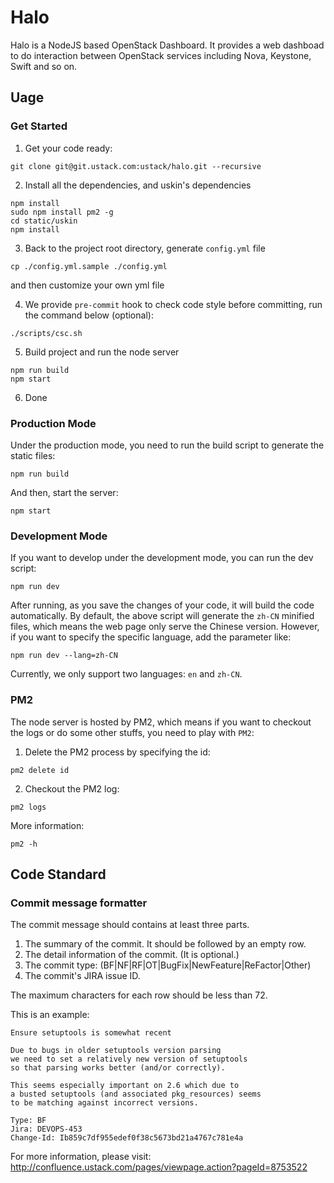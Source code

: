 # Halo
Halo is a NodeJS based OpenStack Dashboard. It provides a web dashboad to do interaction between OpenStack services including Nova, Keystone, Swift and so on.


## Uage

### Get Started

1. Get your code ready:
```
git clone git@git.ustack.com:ustack/halo.git --recursive
```

2. Install all the dependencies, and uskin's dependencies
```
npm install
sudo npm install pm2 -g
cd static/uskin
npm install
```

3. Back to the project root directory, generate `config.yml` file
```
cp ./config.yml.sample ./config.yml
```
and then customize your own yml file

4. We provide `pre-commit` hook to check code style before committing, run the command below (optional):
```
./scripts/csc.sh
```

5. Build project and run the node server
```
npm run build
npm start
```
6. Done

### Production Mode
Under the production mode, you need to run the build script to generate the static files:
```
npm run build
```
And then, start the server:
```
npm start
```

### Development Mode
If you want to develop under the development mode, you can run the dev script:
```
npm run dev
```
After running, as you save the changes of your code, it will build the code automatically.
By default, the above script will generate the `zh-CN` minified files, which means the web page only serve the Chinese version. However, if you want to specify the specific language, add the parameter like:
```
npm run dev --lang=zh-CN
```
Currently, we only support two languages: `en` and `zh-CN`.

### PM2
The node server is hosted by PM2, which means if you want to checkout the logs or do some other stuffs, you need to play with `PM2`:

1. Delete the PM2 process by specifying the id:
```
pm2 delete id
```
2. Checkout the PM2 log:
```
pm2 logs
```
More information:
```
pm2 -h
```

## Code Standard

### Commit message formatter

The commit message should contains at least three parts.

1. The summary of the commit. It should be followed by an empty row.
2. The detail information of the commit. (It is optional.)
3. The commit type: (BF|NF|RF|OT|BugFix|NewFeature|ReFactor|Other)
4. The commit's JIRA issue ID.

The maximum characters for each row should be less than 72.

This is an example:
```
Ensure setuptools is somewhat recent
 
Due to bugs in older setuptools version parsing
we need to set a relatively new version of setuptools
so that parsing works better (and/or correctly).

This seems especially important on 2.6 which due to
a busted setuptools (and associated pkg_resources) seems
to be matching against incorrect versions.

Type: BF
Jira: DEVOPS-453
Change-Id: Ib859c7df955edef0f38c5673bd21a4767c781e4a
```

For more information, please visit: http://confluence.ustack.com/pages/viewpage.action?pageId=8753522
